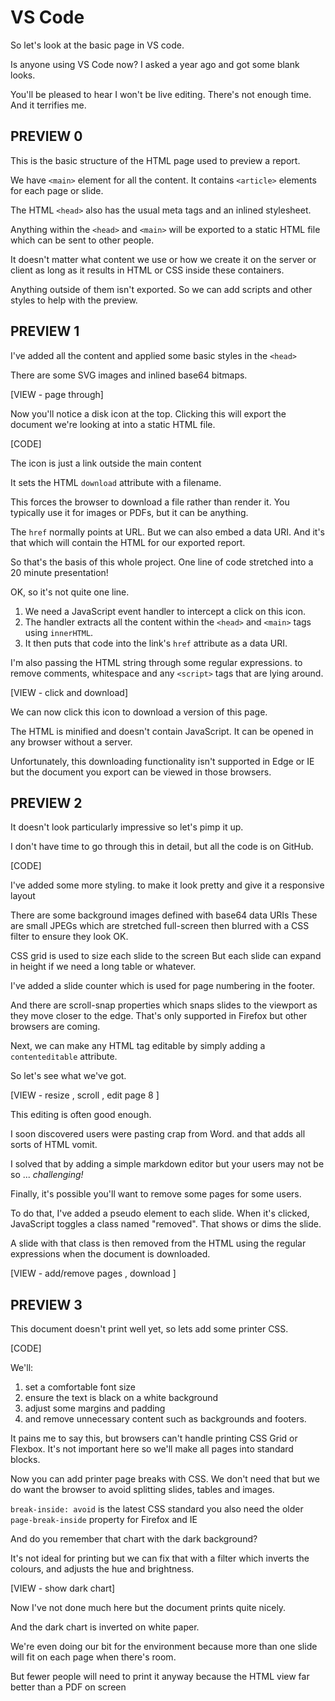 # VS Code

So let's look at the basic page in VS code.

Is anyone using VS Code now?
I asked a year ago and got some blank looks.

You'll be pleased to hear I won't be live editing.
There's not enough time. And it terrifies me.


## PREVIEW 0
This is the basic structure of the HTML page used to preview a report.

We have `<main>` element for all the content.
It contains `<article>` elements for each page or slide.

The HTML `<head>` also has the usual meta tags and an inlined stylesheet.

Anything within the `<head>` and `<main>` will be exported to a static HTML file which can be sent to other people.

It doesn't matter what content we use
or how we create it on the server or client
as long as it results in HTML or CSS inside these containers.

Anything outside of them isn't exported.
So we can add scripts and other styles to help with the preview.


## PREVIEW 1
I've added all the content and applied some basic styles in the `<head>`

There are some SVG images and inlined base64 bitmaps.

[VIEW - page through]

Now you'll notice a disk icon at the top.
Clicking this will export the document we're looking at into a static HTML file.

[CODE]

The icon is just a link outside the main content

It sets the HTML `download` attribute with a filename.

This forces the browser to download a file rather than render it.
You typically use it for images or PDFs, but it can be anything.

The `href` normally points at URL.
But we can also embed a data URI. And it's that which will contain the HTML for our exported report.

So that's the basis of this whole project.
One line of code stretched into a 20 minute presentation!

OK, so it's not quite one line.

1. We need a JavaScript event handler to intercept a click on this icon.
1. The handler extracts all the content within the `<head>` and `<main>` tags using `innerHTML`.
1. It then puts that code into the link's `href` attribute as a data URI.

I'm also passing the HTML string through some regular expressions.
to remove comments, whitespace and any `<script>` tags that are lying around.

[VIEW - click and download]

We can now click this icon to download a version of this page.

The HTML is minified and doesn't contain JavaScript.
It can be opened in any browser without a server.

Unfortunately, this downloading functionality isn't supported in Edge or IE
but the document you export can be viewed in those browsers.


## PREVIEW 2
It doesn't look particularly impressive so let's pimp it up.

I don't have time to go through this in detail, but all the code is on GitHub.

[CODE]

I've added some more styling.
to make it look pretty and give it a responsive layout

There are some background images defined with base64 data URIs
These are small JPEGs which are stretched full-screen
then blurred with a CSS filter to ensure they look OK.

CSS grid is used to size each slide to the screen
But each slide can expand in height if we need a long table or whatever.

I've added a slide counter which is used for page numbering in the footer.

And there are scroll-snap properties
which snaps slides to the viewport as they move closer to the edge.
That's only supported in Firefox but other browsers are coming.

Next, we can make any HTML tag editable by simply adding a `contenteditable` attribute.

So let's see what we've got.

[VIEW - resize , scroll , edit page 8 ]

This editing is often good enough.

I soon discovered users were pasting crap from Word.
and that adds all sorts of HTML vomit.

I solved that by adding a simple markdown editor but your users may not be so ... *challenging!*

Finally, it's possible you'll want to remove some pages for some users.

To do that, I've added a pseudo element to each slide.
When it's clicked, JavaScript toggles a class named "removed".
That shows or dims the slide.

A slide with that class is then removed from the HTML using the regular expressions when the document is downloaded.

[VIEW - add/remove pages , download ]


## PREVIEW 3
This document doesn't print well yet, so lets add some printer CSS.

[CODE]

We'll:

1. set a comfortable font size
1. ensure the text is black on a white background
1. adjust some margins and padding
1. and remove unnecessary content such as backgrounds and footers.

It pains me to say this, but browsers can't handle printing CSS Grid or Flexbox.
It's not important here so we'll make all pages into standard blocks.

Now you can add printer page breaks with CSS.
We don't need that but we do want the browser to avoid splitting slides, tables and images.

  `break-inside: avoid` is the latest CSS standard
  you also need the older `page-break-inside` property for Firefox and IE

And do you remember that chart with the dark background?

It's not ideal for printing
but we can fix that with a filter which inverts the colours, and adjusts the hue and brightness.

[VIEW - show dark chart]

Now I've not done much here but the document prints quite nicely.

And the dark chart is inverted on white paper.

We're even doing our bit for the environment
because more than one slide will fit on each page when there's room.

But fewer people will need to print it anyway
because the HTML view far better than a PDF on screen
